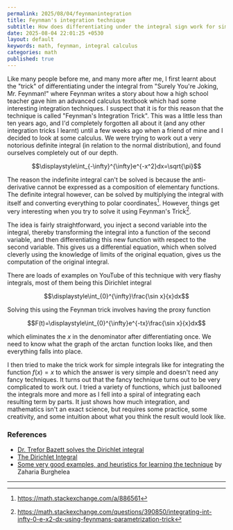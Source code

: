 ```yaml
---
permalink: 2025/08/04/feynmanintegration
title: Feynman's integration technique
subtitle: How does differentiating under the integral sign work for simple integrals?
date: 2025-08-04 22:01:25 +0530
layout: default
keywords: math, feynman, integral calculus
categories: math
published: true
---
```


Like many people before me, and many more after me, I first learnt about the "trick" of differentiating under the integral from "Surely You're Joking, Mr. Feynman!" where Feynman writes a story about how a high school teacher gave him an advanced calculus textbook which had some interesting integration techniques. I suspect that it is for this reason that the technique is called "Feynman's Integration Trick". This was a little less than ten years ago, and I'd completely forgotten all about it (and any other integration tricks I learnt) until a few weeks ago when a friend of mine and I decided to look at some calculus. We were trying to work out a very notorious definite integral (in relation to the normal distribution), and found ourselves completely out of our depth.

$$\displaystyle\int_{-\infty}^{\infty}e^{-x^2}dx=\sqrt{\pi}$$

The reason the indefinite integral can't be solved is because the anti-derivative cannot be expressed as a composition of elementary functions. The definite integral however, can be solved by multiplying the integral with itself and converting everything to polar coordinates[^1]. However, things get very interesting when you try to solve it using Feynman's Trick[^2].

The idea is fairly straightforward, you inject a second variable into the integral, thereby transforming the integral into a function of the second variable, and then differentiating this new function with respect to the second variable. This gives us a differential equation, which when solved cleverly using the knowledge of limits of the original equation, gives us the computation of the original integral.

There are loads of examples on YouTube of this technique with very flashy integrals, most of them being this Dirichlet integral

$$\displaystyle\int_{0}^{\infty}\frac{\sin x}{x}dx$$

Solving this using the Feynman trick involves having the proxy function

$$F(t)=\displaystyle\int_{0}^{\infty}e^{-tx}\frac{\sin x}{x}dx$$

which eliminates the $x$ in the denominator after differentiating once. We need to know what the graph of the $\arctan$ function looks like, and then everything falls into place.

I then tried to make the trick work for simple integrals like for integrating the function $f(x)=x$ to which the answer is very simple and doesn't need any fancy techniques. It turns out that the fancy technique turns out to be very complicated to work out. I tried a variety of functions, which just ballooned the integrals more and more as I fell into a spiral of integrating each resulting term by parts. It just shows how much integration, and mathematics isn't an exact science, but requires some practice, some creativity, and some intuition about what you think the result would look like.

### References

- [Dr. Trefor Bazett solves the Dirichlet integral](https://www.youtube.com/watch?v=ZZccxuOpb4k)
- [The Dirichlet Integral](https://philosophicalmath.wordpress.com/2017/09/04/a-dirichlet-integral/)
- [Some very good examples, and heuristics for learning the technique](https://zackyzz.github.io/feynman.html) by Zaharia Burghelea

---

[^1]: <https://math.stackexchange.com/a/886561>
[^2]: <https://math.stackexchange.com/questions/390850/integrating-int-infty-0-e-x2-dx-using-feynmans-parametrization-trick>
